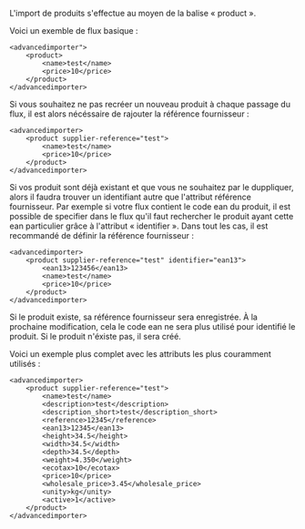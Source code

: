 L'import de produits s'effectue au moyen de la balise « product ».

Voici un exemble de flux basique :
```
<advancedimporter">
    <product>
        <name>test</name>
        <price>10</price>
    </product>
</advancedimporter>
```

Si vous souhaitez ne pas recréer un nouveau produit à chaque passage du flux, il est alors nécéssaire de rajouter la référence fournisseur :
```
<advancedimporter>
    <product supplier-reference="test">
        <name>test</name>
        <price>10</price>
    </product>
</advancedimporter>
```

Si vos produit sont déjà existant et que vous ne souhaitez par le duppliquer, alors il faudra trouver un identifiant autre que l'attribut référence fournisseur.
Par exemple si votre flux contient le code ean du produit, il est possible de specifier dans le flux qu'il faut rechercher le produit ayant cette ean particulier grâce à l'attribut « identifier ». Dans tout les cas, il est recommandé de définir la référence fournisseur :
```
<advancedimporter>
    <product supplier-reference="test" identifier="ean13">
        <ean13>123456</ean13>
        <name>test</name>
        <price>10</price>
    </product>
</advancedimporter>
```

Si le produit existe, sa référence fournisseur sera enregistrée. À la prochaine modification, cela le code ean ne sera plus utilisé pour identifié le produit. Si le produit n'éxiste pas, il sera créé.

Voici un exemple plus complet avec les attributs les plus couramment utilisés :
```
<advancedimporter>
    <product supplier-reference="test">
        <name>test</name>
        <description>test</description>
        <description_short>test</description_short>
        <reference>12345</reference>
        <ean13>12345</ean13>
        <height>34.5</height>
        <width>34.5</width>
        <depth>34.5</depth>
        <weight>4.350</weight>
        <ecotax>10</ecotax>
        <price>10</price>
        <wholesale_price>3.45</wholesale_price>
        <unity>kg</unity>
        <active>1</active>
    </product>
</advancedimporter>
```

